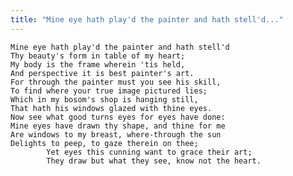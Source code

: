 ```yaml
---
title: "Mine eye hath play'd the painter and hath stell'd..."
---
```


	Mine eye hath play'd the painter and hath stell'd
	Thy beauty's form in table of my heart;
	My body is the frame wherein 'tis held,
	And perspective it is best painter's art.
	For through the painter must you see his skill,
	To find where your true image pictured lies;
	Which in my bosom's shop is hanging still,
	That hath his windows glazed with thine eyes.
	Now see what good turns eyes for eyes have done:
	Mine eyes have drawn thy shape, and thine for me
	Are windows to my breast, where-through the sun
	Delights to peep, to gaze therein on thee;
			Yet eyes this cunning want to grace their art;
			They draw but what they see, know not the heart.

